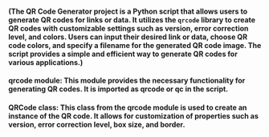 #### (**The QR Code Generator project is a Python script that allows users to generate QR codes for links or data. It utilizes the `qrcode` library to create QR codes with customizable settings such as version, error correction level, and colors. Users can input their desired link or data, choose QR code colors, and specify a filename for the generated QR code image. The script provides a simple and efficient way to generate QR codes for various applications.**)

#### qrcode module: This module provides the necessary functionality for generating QR codes. It is imported as qrcode or qc in the script.

#### QRCode class: This class from the qrcode module is used to create an instance of the QR code. It allows for customization of properties such as version, error correction level, box size, and border.
